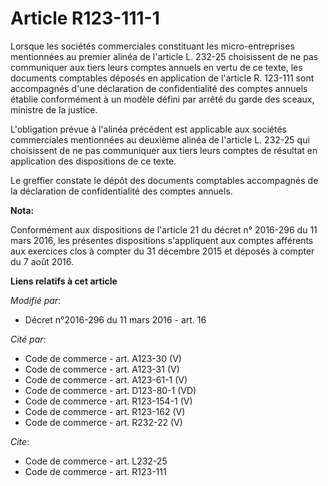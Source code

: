 # Article R123-111-1

Lorsque les sociétés commerciales constituant les micro-entreprises mentionnées au premier alinéa de l'article L. 232-25
choisissent de ne pas communiquer aux tiers leurs comptes annuels en vertu de ce texte, les documents comptables déposés en
application de l'article R. 123-111 sont accompagnés d'une déclaration de confidentialité des comptes annuels établie
conformément à un modèle défini par arrêté du garde des sceaux, ministre de la justice. 

L'obligation prévue à l'alinéa précédent est applicable aux sociétés commerciales mentionnées au deuxième alinéa de l'article
L. 232-25 qui choisissent de ne pas communiquer aux tiers leurs comptes de résultat en application des dispositions de ce
texte.

Le greffier constate le dépôt des documents comptables accompagnés de la déclaration de confidentialité des comptes annuels.

**Nota:**

Conformément aux dispositions de l'article 21 du décret n° 2016-296 du 11 mars 2016, les présentes dispositions s'appliquent
aux comptes afférents aux exercices clos à compter du 31 décembre 2015 et déposés à compter du 7 août 2016.

**Liens relatifs à cet article**

_Modifié par_:

  - Décret n°2016-296 du 11 mars 2016 - art. 16

_Cité par_:

  - Code de commerce - art. A123-30 (V)
  - Code de commerce - art. A123-31 (V)
  - Code de commerce - art. A123-61-1 (V)
  - Code de commerce - art. D123-80-1 (VD)
  - Code de commerce - art. R123-154-1 (V)
  - Code de commerce - art. R123-162 (V)
  - Code de commerce - art. R232-22 (V)

_Cite_:

  - Code de commerce - art. L232-25
  - Code de commerce - art. R123-111
